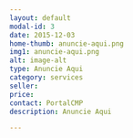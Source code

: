 ```yaml
---
layout: default
modal-id: 3
date: 2015-12-03
home-thumb: anuncie-aqui.png
img1: anuncie-aqui.png
alt: image-alt
type: Anuncie Aqui
category: services
seller:
price:
contact: PortalCMP
description: Anuncie Aqui

---
```

